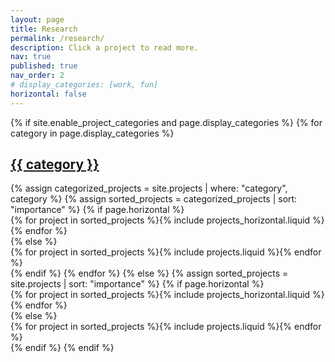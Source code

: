 ```yaml
---
layout: page
title: Research
permalink: /research/
description: Click a project to read more.
nav: true
published: true
nav_order: 2
# display_categories: [work, fun]
horizontal: false
---
```

<div class="projects">
{% if site.enable_project_categories and page.display_categories %}
  {% for category in page.display_categories %}
    <a id="{{ category }}" href=".#{{ category }}"><h2 class="category">{{ category }}</h2></a>
    {% assign categorized_projects = site.projects | where: "category", category %}
    {% assign sorted_projects = categorized_projects | sort: "importance" %}
    {% if page.horizontal %}
      <div class="container"><div class="row row-cols-1 row-cols-md-2">
        {% for project in sorted_projects %}{% include projects_horizontal.liquid %}{% endfor %}
      </div></div>
    {% else %}
      <div class="row row-cols-1 row-cols-md-3">
        {% for project in sorted_projects %}{% include projects.liquid %}{% endfor %}
      </div>
    {% endif %}
  {% endfor %}
{% else %}
  {% assign sorted_projects = site.projects | sort: "importance" %}
  {% if page.horizontal %}
    <div class="container"><div class="row row-cols-1 row-cols-md-2">
      {% for project in sorted_projects %}{% include projects_horizontal.liquid %}{% endfor %}
    </div></div>
  {% else %}
    <div class="row row-cols-1 row-cols-md-3">
      {% for project in sorted_projects %}{% include projects.liquid %}{% endfor %}
    </div>
  {% endif %}
{% endif %}
</div>